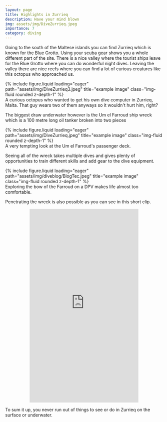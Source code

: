 ```yaml
---
layout: page
title: Highlights in Zurrieq
description: Have your mind blown
img: assets/img/DiveZurrieq.jpeg
importance: 7
category: diving
---
```


Going to the south of the Maltese islands you can find Zurrieq which is known for the Blue Grotto. Using your scuba gear shows you a whole different part of the site. There is a nice valley where the tourist ships leave for the Blue Grotto where you can do wonderful night dives. Leaving the valley there are nice reefs where you can find a lot of curious creatures like this octopus who approached us.

<div class="row">
    <div class="col-sm mt-3 mt-md-0">
        {% include figure.liquid loading="eager" path="assets/img/DiveZurrieq3.jpeg" title="example image" class="img-fluid rounded z-depth-1" %}
    </div>
</div>
<div class="caption">
 A curious octopus who wanted to get his own dive computer in Zurrieq, Malta. That guy wears two of them anyways so it wouldn't hurt him, right?
</div>

The biggest draw underwater however is the Um el Farroud ship wreck which is a 100 metre long oil tanker broken into two pieces

<div class="row">
    <div class="col-sm mt-3 mt-md-0">
        {% include figure.liquid loading="eager" path="assets/img/DiveZurrieq.jpeg" title="example image" class="img-fluid rounded z-depth-1" %}
    </div>
</div>
<div class="caption">
 A very tempting look at the Um el Farroud's passenger deck.
</div>

Seeing all of the wreck takes multiple dives and gives plenty of opportunities to train different skills and add gear to the dive equipment.

<div class="row">
    <div class="col-sm mt-3 mt-md-0">
        {% include figure.liquid loading="eager" path="assets/img/diveblog/BlogTec.jpeg" title="example image" class="img-fluid rounded z-depth-1" %}
    </div>
</div>
<div class="caption">
 Exploring the bow of the Farroud on a DPV makes life almost too comfortable.
</div>


Penetrating the wreck is also possible as you can see in this short clip.

<div style="margin:0 auto; text-align:center">
<iframe width="348" height="618" src="https://www.youtube.com/embed/3WrDcmSqU9c" title="Penetration of Um el Farroud in Malta" frameborder="0" allow="accelerometer; autoplay; clipboard-write; encrypted-media; gyroscope; picture-in-picture; web-share" referrerpolicy="strict-origin-when-cross-origin" allowfullscreen></iframe>
</div>

To sum it up, you never run out of things to see or do in Zurrieq on the surface or underwater.
